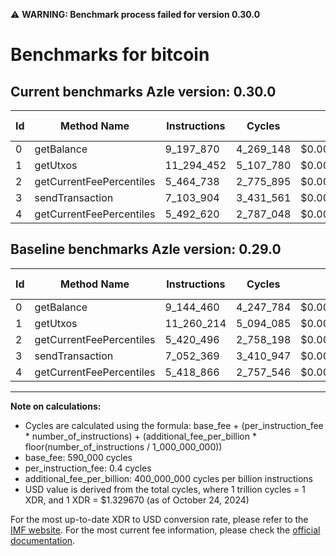 ⚠️ **WARNING: Benchmark process failed for version 0.30.0**

# Benchmarks for bitcoin

## Current benchmarks Azle version: 0.30.0

| Id  | Method Name              | Instructions | Cycles    | USD           | USD/Million Calls | Change                           |
| --- | ------------------------ | ------------ | --------- | ------------- | ----------------- | -------------------------------- |
| 0   | getBalance               | 9_197_870    | 4_269_148 | $0.0000056766 | $5.67             | <font color="red">+53_410</font> |
| 1   | getUtxos                 | 11_294_452   | 5_107_780 | $0.0000067917 | $6.79             | <font color="red">+34_238</font> |
| 2   | getCurrentFeePercentiles | 5_464_738    | 2_775_895 | $0.0000036910 | $3.69             | <font color="red">+44_242</font> |
| 3   | sendTransaction          | 7_103_904    | 3_431_561 | $0.0000045628 | $4.56             | <font color="red">+51_535</font> |
| 4   | getCurrentFeePercentiles | 5_492_620    | 2_787_048 | $0.0000037059 | $3.70             | <font color="red">+73_754</font> |

## Baseline benchmarks Azle version: 0.29.0

| Id  | Method Name              | Instructions | Cycles    | USD           | USD/Million Calls |
| --- | ------------------------ | ------------ | --------- | ------------- | ----------------- |
| 0   | getBalance               | 9_144_460    | 4_247_784 | $0.0000056482 | $5.64             |
| 1   | getUtxos                 | 11_260_214   | 5_094_085 | $0.0000067735 | $6.77             |
| 2   | getCurrentFeePercentiles | 5_420_496    | 2_758_198 | $0.0000036675 | $3.66             |
| 3   | sendTransaction          | 7_052_369    | 3_410_947 | $0.0000045354 | $4.53             |
| 4   | getCurrentFeePercentiles | 5_418_866    | 2_757_546 | $0.0000036666 | $3.66             |

---

**Note on calculations:**

- Cycles are calculated using the formula: base_fee + (per_instruction_fee \* number_of_instructions) + (additional_fee_per_billion \* floor(number_of_instructions / 1_000_000_000))
- base_fee: 590_000 cycles
- per_instruction_fee: 0.4 cycles
- additional_fee_per_billion: 400_000_000 cycles per billion instructions
- USD value is derived from the total cycles, where 1 trillion cycles = 1 XDR, and 1 XDR = $1.329670 (as of October 24, 2024)

For the most up-to-date XDR to USD conversion rate, please refer to the [IMF website](https://www.imf.org/external/np/fin/data/rms_sdrv.aspx).
For the most current fee information, please check the [official documentation](https://internetcomputer.org/docs/current/developer-docs/gas-cost#execution).
